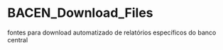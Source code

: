# BACEN_Download_Files
fontes para download automatizado de relatórios específicos do banco central
